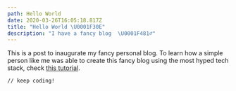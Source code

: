 ```yaml
---
path: Hello World
date: 2020-03-26T16:05:18.817Z
title: "Hello World \U0001F30E"
description: "I have a fancy blog  \U0001F481‍♂️"
---
```

This is a post to inaugurate my fancy personal blog. To learn how a simple person like me was able to create this fancy blog using the most hyped tech stack, check [this tutorial](https://www.gatsbyjs.org/tutorial/blog-netlify-cms-tutorial).

```
// keep coding!
```
